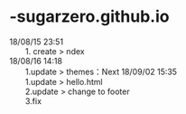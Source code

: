 # -sugarzero.github.io
18/08/15 23:51<br>
&emsp;&emsp;1. create > ndex<br>
18/08/16 14:18<br>
&emsp;&emsp;1.update > themes：Next
18/09/02 15:35<br>
&emsp;&emsp;1.update > hello.html<br>
&emsp;&emsp;2.update > change to footer<br>
&emsp;&emsp;3.fix